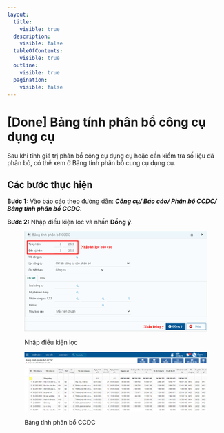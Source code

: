 ```yaml
---
layout:
  title:
    visible: true
  description:
    visible: false
  tableOfContents:
    visible: true
  outline:
    visible: true
  pagination:
    visible: false
---
```


# \[Done] Bảng tính phân bổ công cụ dụng cụ

Sau khi tính giá trị phân bổ công cụ dụng cụ hoặc cần kiểm tra số liệu đã phân bỏ, có thể xem ở Bảng tính phân bổ cung cụ dụng cụ.

## Các bước thực hiện

**Bước 1:** Vào báo cáo theo đường dẫn: _**Công cụ/ Báo cáo/ Phân bổ CCDC/ Bảng tính phân bổ CCDC.**_&#x20;

**Bước 2:** Nhập điều kiện lọc và nhấn **Đồng ý**.

<figure><img src="../../.gitbook/assets/BT kh CCDC 01 (1).png" alt=""><figcaption><p>Nhập điều kiện lọc</p></figcaption></figure>

<figure><img src="../../.gitbook/assets/BT kh CCDC 02.png" alt=""><figcaption><p>Bảng tính phân bổ CCDC</p></figcaption></figure>

